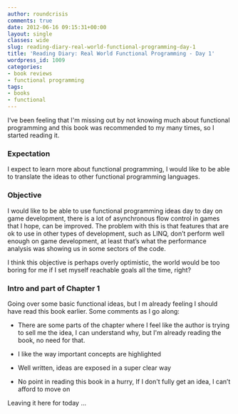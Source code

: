 ```yaml
---
author: roundcrisis
comments: true
date: 2012-06-16 09:15:31+00:00
layout: single
classes: wide
slug: reading-diary-real-world-functional-programming-day-1
title: 'Reading Diary: Real World Functional Programming - Day 1'
wordpress_id: 1009
categories:
- book reviews
- functional programming
tags:
- books
- functional
---
```


I‘ve been feeling that I'm missing out by not knowing much about functional programming and this book was recommended to my many times, so I started reading it. 

 

### Expectation

 

I expect to learn more about functional programming, I would like to be able to translate the ideas to other functional programming languages.

 

### Objective

 
I would like to be able to use functional programming ideas day to day on game development, there is a lot of asynchronous flow control in games that I hope, can be improved. The problem with this is that features that are ok to use in other types of development, such as LINQ, don’t perform well enough on game development, at least that’s what the performance analysis was showing us in some sectors of the code.

 

I think this objective is perhaps overly optimistic, the world would be too boring for me if I set myself reachable goals all the time, right?

 

### Intro and part of Chapter 1

 

Going over some basic functional ideas, but I m already feeling I should have read this book earlier. Some comments as I go along:

 

  
  * There are some parts of the chapter where I feel like the author is trying to sell me the idea, I can understand why, but I'm already reading the book, no need for that.
   
  * I like the way important concepts are highlighted
   
  * Well written, ideas are exposed in a super clear way
   
  * No point in reading this book in a hurry, If I don't fully get an idea, I can’t afford to move on
 

 

Leaving it here for today … 
